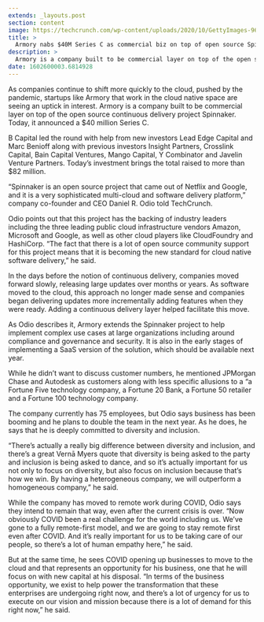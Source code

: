 ```yaml
--- 
extends: _layouts.post 
section: content 
image: https://techcrunch.com/wp-content/uploads/2020/10/GettyImages-966899060.jpg?w=706 
title: > 
  Armory nabs $40M Series C as commercial biz on top of open source Spinnaker project takes off – TechCrunch 
description: > 
  Armory is a company built to be commercial layer on top of the open source continuous delivery project Spinnaker.“Spinnaker is an open source project that came out of Netflix and Google, and it is a very sophisticated multi-cloud and software delivery platform,” company co-founder and CEO Daniel R. Odio told TechCrunch.In the days before the notion of continuous delivery, companies moved forward slowly, releasing large updates over months or years.As Odio describes it, Armory extends the Spinnaker project to help implement complex use cases at large organizations including around compliance and governance and security.While the company has moved to remote work during COVID, Odio says they intend to remain that way, even after the current crisis is over. 
date: 1602600003.6814928 
--- 
```

As companies continue to shift more quickly to the cloud, pushed by the pandemic, startups like Armory that work in the cloud native space are seeing an uptick in interest. Armory is a company built to be commercial layer on top of the open source continuous delivery project Spinnaker. Today, it announced a $40 million Series C.

B Capital led the round with help from new investors Lead Edge Capital and Marc Benioff along with previous investors Insight Partners, Crosslink Capital, Bain Capital Ventures, Mango Capital, Y Combinator and Javelin Venture Partners. Today’s investment brings the total raised to more than $82 million.

“Spinnaker is an open source project that came out of Netflix and Google, and it is a very sophisticated multi-cloud and software delivery platform,” company co-founder and CEO Daniel R. Odio told TechCrunch.

Odio points out that this project has the backing of industry leaders including the three leading public cloud infrastructure vendors Amazon, Microsoft and Google, as well as other cloud players like CloudFoundry and HashiCorp. “The fact that there is a lot of open source community support for this project means that it is becoming the new standard for cloud native software delivery,” he said.

In the days before the notion of continuous delivery, companies moved forward slowly, releasing large updates over months or years. As software moved to the cloud, this approach no longer made sense and companies began delivering updates more incrementally adding features when they were ready. Adding a continuous delivery layer helped facilitate this move.

As Odio describes it, Armory extends the Spinnaker project to help implement complex use cases at large organizations including around compliance and governance and security. It is also in the early stages of implementing a SaaS version of the solution, which should be available next year.

While he didn’t want to discuss customer numbers, he mentioned JPMorgan Chase and Autodesk as customers along with less specific allusions to a “a Fortune Five technology company, a Fortune 20 Bank, a Fortune 50 retailer and a Fortune 100 technology company.

The company currently has 75 employees, but Odio says business has been booming and he plans to double the team in the next year. As he does, he says that he is deeply committed to diversity and inclusion.

“There’s actually a really big difference between diversity and inclusion, and there’s a great Vernā Myers quote that diversity is being asked to the party and inclusion is being asked to dance, and so it’s actually important for us not only to focus on diversity, but also focus on inclusion because that’s how we win. By having a heterogeneous company, we will outperform a homogeneous company,” he said.

While the company has moved to remote work during COVID, Odio says they intend to remain that way, even after the current crisis is over. “Now obviously COVID been a real challenge for the world including us. We’ve gone to a fully remote-first model, and we are going to stay remote first even after COVID. And it’s really important for us to be taking care of our people, so there’s a lot of human empathy here,” he said.

But at the same time, he sees COVID opening up businesses to move to the cloud and that represents an opportunity for his business, one that he will focus on with new capital at his disposal. “In terms of the business opportunity, we exist to help power the transformation that these enterprises are undergoing right now, and there’s a lot of urgency for us to execute on our vision and mission because there is a lot of demand for this right now,” he said.